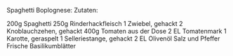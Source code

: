Spaghetti Boplognese:
Zutaten:

200g Spaghetti
250g Rinderhackfleisch
1 Zwiebel, gehackt
2 Knoblauchzehen, gehackt
400g Tomaten aus der Dose
2 EL Tomatenmark
1 Karotte, geraspelt
1 Selleriestange, gehackt
2 EL Olivenöl
Salz und Pfeffer
Frische Basilikumblätter
